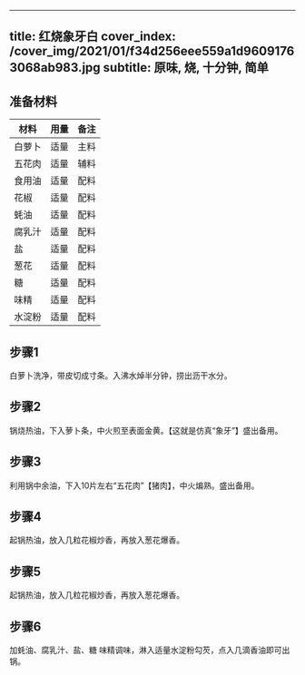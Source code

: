 
---
title: 红烧象牙白
cover_index: /cover_img/2021/01/f34d256eee559a1d96091763068ab983.jpg
subtitle: 原味, 烧, 十分钟, 简单
---

## 准备材料

| 材料     | 用量 | 备注|
| ------- | ----- | --- |
| 白萝卜 | 适量| 主料 |
| 五花肉 | 适量| 辅料 |
| 食用油 | 适量| 配料 |
| 花椒 | 适量| 配料 |
| 蚝油 | 适量| 配料 |
| 腐乳汁 | 适量| 配料 |
| 盐 | 适量| 配料 |
| 葱花 | 适量| 配料 |
| 糖 | 适量| 配料 |
| 味精 | 适量| 配料 |
| 水淀粉 | 适量| 配料 |

## 步骤1

白萝卜洗净，带皮切成寸条。入沸水焯半分钟，捞出沥干水分。

## 步骤2

锅烧热油，下入萝卜条，中火煎至表面金黄。【这就是仿真“象牙”】盛出备用。

## 步骤3

利用锅中余油，下入10片左右“五花肉”【猪肉】，中火煸熟。盛出备用。

## 步骤4

起锅热油，放入几粒花椒炒香，再放入葱花爆香。

## 步骤5

起锅热油，放入几粒花椒炒香，再放入葱花爆香。

## 步骤6

加蚝油、腐乳汁、盐、糖 味精调味，淋入适量水淀粉勾芡，点入几滴香油即可出锅。

